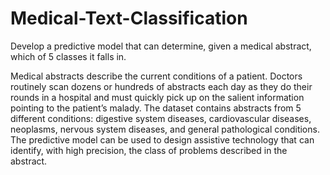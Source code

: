 # Medical-Text-Classification

Develop a predictive model that can determine, given a medical abstract, which of 5 classes it falls in.

Medical abstracts describe the current conditions of a patient. Doctors routinely scan dozens or hundreds of abstracts each day as they do their rounds in a hospital and must quickly pick up on the salient information pointing to the patient’s malady. The dataset contains abstracts from 5 different conditions: digestive system diseases, cardiovascular diseases, neoplasms, nervous system diseases, and general pathological conditions. The predictive model can be used to design assistive technology that can identify, with high precision, the class of problems described in the abstract.
